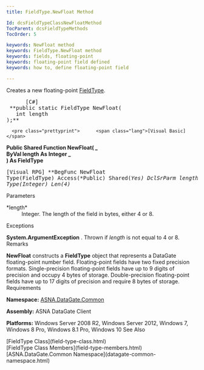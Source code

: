 ```yaml
---
title: FieldType.NewFloat Method

Id: dcsFieldTypeClassNewFloatMethod
TocParent: dcsFieldTypeMethods
TocOrder: 5

keywords: NewFloat method
keywords: FieldType.NewFloat method
keywords: fields, floating-point
keywords: floating-point field defined
keywords: how to, define floating-point field

---
```


Creates a new floating-point [ FieldType](field-type-class.html).
<pre class="prettyprint">      <span class="lang">[C#]</span>
 **public static FieldType NewFloat(<br />   int length<br />);**  </pre>
      <pre class="prettyprint">      <span class="lang">[Visual Basic] </span>
 **Public Shared Function NewFloat( _<br />   ByVal length As Integer _<br />) As FieldType**  </pre>
      <pre class="prettyprint">
        <span class="lang">[Visual RPG]</span>
 **BegFunc NewFloat Type(FieldType) Access(*Public) Shared(*Yes)
   DclSrParm length Type(*Integer) Len(4)** 
      </pre>

Parameters

<dl>
        <dt>
 *length* 
        </dt>
        <dd>Integer.  The length of the field in bytes, either 4 or 8.
					</dd>
</dl>

Exceptions

**System.ArgumentException** . Thrown if *length* is not equal to 4 or 8.
Remarks

**NewFloat** constructs a **FieldType** object that represents a DataGate floating-point number field. Floating-point fields have two fixed precision formats. Single-precision floating-point fields have up to 9 digits of precision and occupy 4 bytes of storage. Double-precision floating-point fields have up to 17 digits of precision and require 8 bytes of storage.
Requirements

**Namespace:** [ASNA.DataGate.Common](datagate-common-namespace.html)

<span> **Assembly:** ASNA DataGate Client</span> 

**Platforms:** Windows Server 2008 R2, Windows Server 2012, Windows 7, Windows 8 Pro, Windows 8.1 Pro, Windows 10
See Also

<dl />
      [FieldType Class](field-type-class.html)
      <br />
      [FieldType Class Members](field-type-members.html)
      <br />
      [ASNA.DataGate.Common Namespace](datagate-common-namespace.html)

